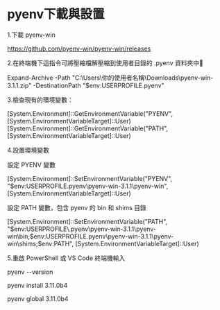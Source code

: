# pyenv下載與設置

1.下載 pyenv-win

https://github.com/pyenv-win/pyenv-win/releases

2.在終端機下這指令可將壓縮檔解壓縮到使用者目錄的 .pyenv 資料夾中📁

Expand-Archive -Path "C:\Users\你的使用者名稱\Downloads\pyenv-win-3.1.1.zip" -DestinationPath "$env:USERPROFILE\.pyenv"

3.檢查現有的環境變數：

[System.Environment]::GetEnvironmentVariable("PYENV", [System.EnvironmentVariableTarget]::User)
[System.Environment]::GetEnvironmentVariable("PATH", [System.EnvironmentVariableTarget]::User)

4.設置環境變數

設定 PYENV 變數

[System.Environment]::SetEnvironmentVariable("PYENV", "$env:USERPROFILE\.pyenv\pyenv-win-3.1.1\pyenv-win", [System.EnvironmentVariableTarget]::User)

設定 PATH 變數，包含 pyenv 的 bin 和 shims 目錄

[System.Environment]::SetEnvironmentVariable("PATH", "$env:USERPROFILE\.pyenv\pyenv-win-3.1.1\pyenv-win\bin;$env:USERPROFILE\.pyenv\pyenv-win-3.1.1\pyenv-win\shims;$env:PATH", [System.EnvironmentVariableTarget]::User)

5.重啟 PowerShell 或 VS Code 終端機輸入

pyenv --version

pyenv install 3.11.0b4

pyenv global 3.11.0b4
